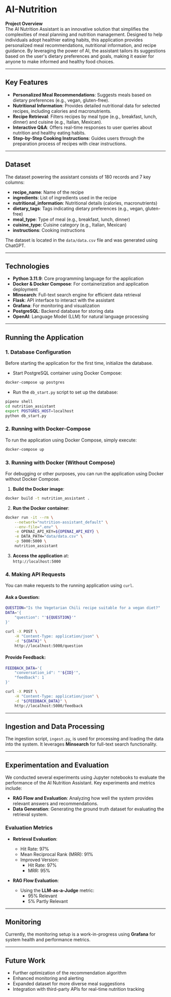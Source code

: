 # AI-Nutrition



**Project Overview**  
The AI Nutrition Assistant is an innovative solution that simplifies the complexities of meal planning and nutrition management. Designed to help individuals adopt healthier eating habits, this application provides personalized meal recommendations, nutritional information, and recipe guidance. By leveraging the power of AI, the assistant tailors its suggestions based on the user's dietary preferences and goals, making it easier for anyone to make informed and healthy food choices.

---

## Key Features

- **Personalized Meal Recommendations**: Suggests meals based on dietary preferences (e.g., vegan, gluten-free).
- **Nutritional Information**: Provides detailed nutritional data for selected recipes, including calories and macronutrients.
- **Recipe Retrieval**: Filters recipes by meal type (e.g., breakfast, lunch, dinner) and cuisine (e.g., Italian, Mexican).
- **Interactive Q&A**: Offers real-time responses to user queries about nutrition and healthy eating habits.
- **Step-by-Step Cooking Instructions**: Guides users through the preparation process of recipes with clear instructions.

---

## Dataset

The dataset powering the assistant consists of 180 records and 7 key columns:

- **recipe_name**: Name of the recipe
- **ingredients**: List of ingredients used in the recipe
- **nutritional_information**: Nutritional details (calories, macronutrients)
- **dietary_tags**: Tags indicating dietary preferences (e.g., vegan, gluten-free)
- **meal_type**: Type of meal (e.g., breakfast, lunch, dinner)
- **cuisine_type**: Cuisine category (e.g., Italian, Mexican)
- **instructions**: Cooking instructions

The dataset is located in the `data/data.csv` file and was generated using ChatGPT.

---

## Technologies

- **Python 3.11.9**: Core programming language for the application
- **Docker & Docker Compose**: For containerization and application deployment
- **Minsearch**: Full-text search engine for efficient data retrieval
- **Flask**: API interface to interact with the assistant
- **Grafana**: For monitoring and visualization
- **PostgreSQL**: Backend database for storing data
- **OpenAI**: Language Model (LLM) for natural language processing

---

## Running the Application

### 1. **Database Configuration**

Before starting the application for the first time, initialize the database.

- Start PostgreSQL container using Docker Compose:

```bash
docker-compose up postgres
```

- Run the `db_start.py` script to set up the database:

```bash
pipenv shell
cd nutrition_assistant
export POSTGRES_HOST=localhost
python db_start.py
```

### 2. **Running with Docker-Compose**

To run the application using Docker Compose, simply execute:

```bash
docker-compose up
```

### 3. **Running with Docker (Without Compose)**

For debugging or other purposes, you can run the application using Docker without Docker Compose.

1. **Build the Docker image**:

```bash
docker build -t nutrition_assistant .
```

2. **Run the Docker container**:

```bash
docker run -it --rm \
    --network="nutrition-assistant_default" \
    --env-file=".env" \
    -e OPENAI_API_KEY=${OPENAI_API_KEY} \
    -e DATA_PATH="data/data.csv" \
    -p 5000:5000 \
    nutrition_assistant
```

3. **Access the application** at:  
`http://localhost:5000`

### 4. **Making API Requests**

You can make requests to the running application using `curl`.

#### Ask a Question:

```bash
QUESTION="Is the Vegetarian Chili recipe suitable for a vegan diet?"
DATA='{
    "question": "'${QUESTION}'"
}'

curl -X POST \
    -H "Content-Type: application/json" \
    -d "${DATA}" \
    http://localhost:5000/question
```

#### Provide Feedback:

```bash
FEEDBACK_DATA='{
    "conversation_id": "'${ID}'",
    "feedback": 1
}'

curl -X POST \
    -H "Content-Type: application/json" \
    -d "${FEEDBACK_DATA}" \
    http://localhost:5000/feedback
```

---

## Ingestion and Data Processing

The ingestion script, `ingest.py`, is used for processing and loading the data into the system. It leverages **Minsearch** for full-text search functionality.

---

## Experimentation and Evaluation

We conducted several experiments using Jupyter notebooks to evaluate the performance of the AI Nutrition Assistant. Key experiments and metrics include:

- **RAG Flow and Evaluation**: Analyzing how well the system provides relevant answers and recommendations.
- **Data Generation**: Generating the ground truth dataset for evaluating the retrieval system.

### Evaluation Metrics

- **Retrieval Evaluation**:
    - Hit Rate: 97%
    - Mean Reciprocal Rank (MRR): 91%
    - Improved Version:
        - Hit Rate: 97%
        - MRR: 95%

- **RAG Flow Evaluation**:
    - Using the **LLM-as-a-Judge** metric:
        - 95% Relevant
        - 5% Partly Relevant

---

## Monitoring

Currently, the monitoring setup is a work-in-progress using **Grafana** for system health and performance metrics.

---

## Future Work

- Further optimization of the recommendation algorithm
- Enhanced monitoring and alerting
- Expanded dataset for more diverse meal suggestions
- Integration with third-party APIs for real-time nutrition tracking

